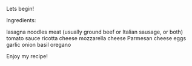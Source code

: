 Lets begin!

Ingredients:

lasagna noodles
meat (usually ground beef or Italian sausage, or both)
tomato sauce
ricotta cheese
mozzarella cheese
Parmesan cheese
eggs
garlic
onion
basil
oregano

Enjoy my recipe!

